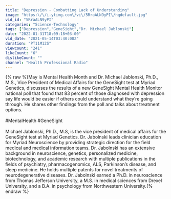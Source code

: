 ```yaml
---
title: "Depression - Combatting Lack of Understanding"
image: "https:\/\/i.ytimg.com\/vi\/5RraALN9yPI\/hqdefault.jpg"
vid_id: "5RraALN9yPI"
categories: "Science-Technology"
tags: ["Depression","GeneSight","Dr. Michael Jablonski"]
date: "2022-01-31T18:09:18+03:00"
vid_date: "2021-05-14T03:40:08Z"
duration: "PT11M12S"
viewcount: "241"
likeCount: "6"
dislikeCount: ""
channel: "Health Professional Radio"
---
```

{% raw %}May is Mental Health Month and Dr. Michael Jablonski, Ph.D., M.S., Vice President of Medical Affairs for the GeneSight test at Myriad Genetics, discusses the results of a new GeneSight Mental Health Monitor national poll that found that 83 percent of those diagnosed with depression say life would be easier if others could understand what they’re going through. He shares other findings from the poll and talks about treatment options. <br /><br />#MentalHealth #GeneSight<br /><br />Michael Jablonski, Ph.D., M.S, is the vice president of medical affairs for the GeneSight test at Myriad Genetics. Dr. Jabolnski leads clinician education for Myriad Neuroscience by providing strategic direction for the field medical and medical information teams. Dr. Jabolnski has an extensive background in neuroscience, genetics, personalized medicine, biotechnology, and academic research with multiple publications in the fields of psychiatry, pharmacogenomics, ALS, Parkinson’s disease, and sleep medicine. He holds multiple patents for novel treatments of neurodegenerative diseases. Dr. Jabolnski earned a Ph.D. in neuroscience from Thomas Jefferson University, a M.S. in medical sciences from Drexel University, and a B.A. in psychology from Northwestern University.{% endraw %}
